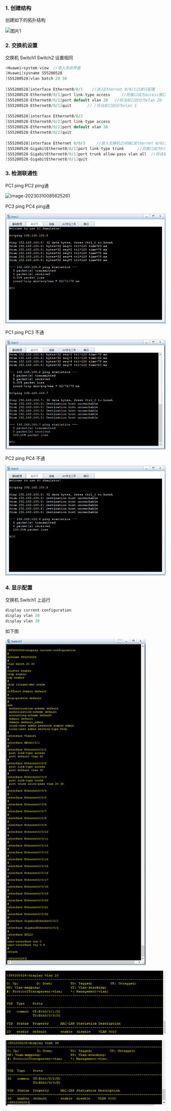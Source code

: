 ### 1. 创建结构

创建如下的拓扑结构

![图片1](https://github.com/PigchickPig/Study/edit/main/%E7%BD%91%E7%BB%9C%E5%B7%A5%E7%A8%8B%E7%AE%A1%E7%90%86%E5%AE%9E%E8%B7%B5/%E4%BD%9C%E4%B8%9A2/image/image-20230308232134250.png)

### 2. 交换机设置

交换机 Switch1 Switch2 设置相同

```c++
<Huawei>system-view	 //进入系统界面
[Huawei]sysname S55200528
[S55200528]vlan batch 20 30
    
[S55200528]interface Ethernet0/0/1	  //进入Ethernet 0/0/1口进行配置
[S55200528-Ethernet0/0/1]port link-type access     //将接口设为access接口
[S55200528-Ethernet0/0/1]port default vlan 20	//将当前口划分为vlan 20
[S55200528-Ethernet0/0/1]quit		// /将当前口划分为vlan 1
    
[S55200528]interface Ethernet0/0/2	
[S55200528-Ethernet0/0/2]port link-type access
[S55200528-Ethernet0/0/2]port default vlan 30
[S55200528-Ethernet0/0/2]quit
    
[S55200528]interface Ethernet 0/0/3		//进入交换机之间端口Ethernet 0/0/3口进行配置
[S55200528-GigabitEthernet0/0/1]port link-type trunk      //将接口设为trunk接口，并允许vlan 20 30通过 
[S55200528-GigabitEthernet0/0/1]port trunk allow-pass vlan all	//将该接口设置为所有VLAN可通行
[S55200528-GigabitEthernet0/0/1]quit
```

### 3. 检测联通性

PC1 ping PC2 ping通

![image-20230310085625261](https://github.com/PigchickPig/Study/edit/main/%E7%BD%91%E7%BB%9C%E5%B7%A5%E7%A8%8B%E7%AE%A1%E7%90%86%E5%AE%9E%E8%B7%B5/%E4%BD%9C%E4%B8%9A2/image/image-20230310085625261.png)

PC3 ping PC4 ping通

![image-20230310090003338](image\image-20230310090003338.png)

PC1 ping PC3 不通

![image-20230310090048000](image\image-20230310090048000.png)

PC2 ping PC4 不通

![image-20230310090139600](image\image-20230310090139600.png)

### 4. 显示配置

交换机 Switch1 上运行

```c++
display current-configuration
display vlan 20
display vlan 30
```

如下图

![image-20230310090637468](image\image-20230310090637468.png)

![image-20230310090715743](image\image-20230310090715743.png)

![image-20230310090735599](image\image-20230310090735599.png)
